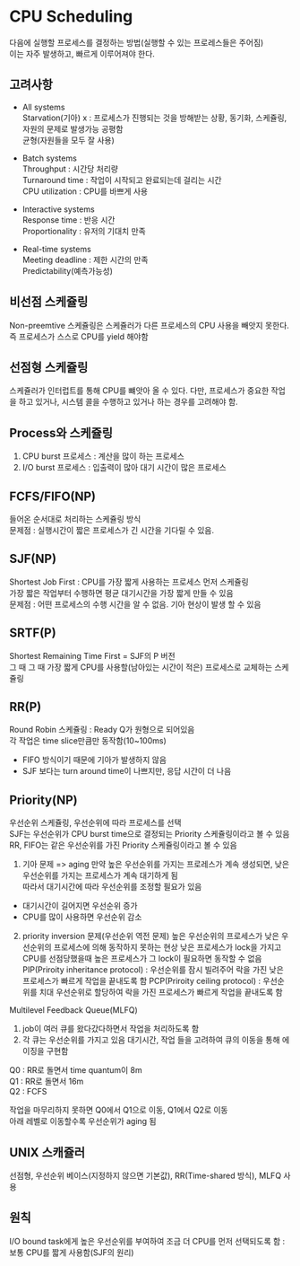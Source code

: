 # CPU Scheduling
다음에 실행할 프로세스를 결정하는 방법(실행할 수 있는 프로레스들은 주어짐)   
이는 자주 발생하고, 빠르게 이루어져야 한다.

## 고려사항
- All systems   
Starvation(기아) x : 프로세스가 진행되는 것을 방해받는 상황, 동기화, 스케쥴링, 자원의 문제로 발생가능
공평함    
균형(자원들을 모두 잘 사용)   

- Batch systems   
Throughput : 시간당 처리량   
Turnaround time : 작업이 시작되고 완료되는데 걸리는 시간   
CPU utilization : CPU를 바쁘게 사용

- Interactive systems   
Response time : 반응 시간   
Proportionality : 유저의 기대치 만족

- Real-time systems   
Meeting deadline : 제한 시간의 만족   
Predictability(예측가능성) 

## 비선점 스케쥴링
Non-preemtive 스케쥴링은 스케쥴러가 다른 프로세스의 CPU 사용을 빼앗지 못한다.
즉 프로세스가 스스로 CPU를 yield 해야함

## 선점형 스케쥴링
스케쥴러가 인터럽트를 통해 CPU를 뺴앗아 올 수 있다.
다만, 프로세스가 중요한 작업을 하고 있거나, 시스템 콜을 수행하고 있거나 하는 경우를 고려해야 함.

## Process와 스케쥴링
1. CPU burst 프로세스 : 계산을 많이 하는 프로세스
2. I/O burst 프로세스 : 입출력이 많아 대기 시간이 많은 프로세스

## FCFS/FIFO(NP)
들어온 순서대로 처리하는 스케쥴링 방식   
문제점 : 실행시간이 짧은 프로세스가 긴 시간을 기다릴 수 있음.

## SJF(NP)
Shortest Job First : CPU를 가장 짧게 사용하는 프로세스 먼저 스케쥴링   
가장 짧은 작업부터 수행하면 평균 대기시간을 가장 짧게 만들 수 있음   
문제점 : 어떤 프로세스의 수행 시간을 알 수 없음. 기아 현상이 발생 할 수 있음

## SRTF(P)
Shortest Remaining Time First = SJF의 P 버전   
그 때 그 때 가장 짧게 CPU를 사용할(남아있는 시간이 적은) 프로세스로 교체하는 스케쥴링

## RR(P)
Round Robin 스케쥴링 : Ready Q가 원형으로 되어있음   
각 작업은 time slice만큼만 동작함(10~100ms)
- FIFO 방식이기 때문에 기아가 발생하지 않음
- SJF 보다는 turn around time이 나쁘지만, 응답 시간이 더 나음

## Priority(NP)
우선순위 스케쥴링, 우선순위에 따라 프로세스를 선택   
SJF는 우선순위가 CPU burst time으로 결정되는 Priority 스케쥴링이라고 볼 수 있음   
RR, FIFO는 같은 우선순위를 가진 Priority 스케쥴링이라고 볼 수 있음

1. 기아 문제 => aging
만약 높은 우선순위를 가지는 프로레스가 계속 생성되면, 낮은 우선순위를 가지는 프로세스가 계속 대기하게 됨   
따라서 대기시간에 따라 우선순위를 조정할 필요가 있음
- 대기시간이 길어지면 우선순위 증가
- CPU를 많이 사용하면 우선순위 감소

2. priority inversion 문제(우선순위 역전 문제)
높은 우선순위의 프로세스가 낮은 우선순위의 프로세스에 의해 동작하지 못하는 현상
낮은 프로세스가 lock을 가지고 CPU를 선점당했을때 높은 프로세스가 그 lock이 필요하면 동작할 수 없음   
PIP(Priroity inheritance protocol) : 우선순위를 잠시 빌려주어 락을 가진 낮은 프로세스가 빠르게 작업을 끝내도록 함
PCP(Priroity ceiling protocol) : 우선순위를 치대 우선순위로 할당하여 락을 가진 프로세스가 빠르게 작업을 끝내도록 함

Multilevel Feedback Queue(MLFQ)
1. job이 여러 큐를 왔다갔다하면서 작업을 처리하도록 함
2. 각 큐는 우선순위를 가지고 있음
대기시간, 작업 들을 고려하여 큐의 이동을 통해 에이징을 구현함

Q0 : RR로 돌면서 time quantum이 8m   
Q1 : RR로 돌면서 16m   
Q2 : FCFS   

작업을 마무리하지 못하면 Q0에서 Q1으로 이동, Q1에서 Q2로 이동   
아래 레벨로 이동할수록 우선순위가 aging 됨   

## UNIX 스캐쥴러
선점형, 우선순위 베이스(지정하지 않으면 기본값), RR(Time-shared 방식), MLFQ 사용

## 원칙
I/O bound task에게 높은 우선순위를 부여하여 조금 더 CPU를 먼저 선택되도록 함 : 보통 CPU를 짧게 사용함(SJF의 원리)
